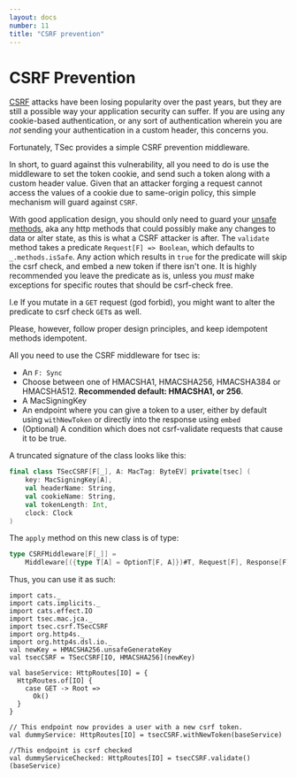 ```yaml
---
layout: docs
number: 11
title: "CSRF prevention"
---
```


# CSRF Prevention

[CSRF](https://www.owasp.org/index.php/Cross-Site_Request_Forgery_(CSRF)) attacks have been losing popularity over
the past years, but they are still a possible way your application security can suffer.
If you are using any cookie-based authentication, or any sort of authentication
wherein you are _not_ sending your authentication in a custom header, this concerns you.

Fortunately, TSec provides a simple CSRF prevention middleware.

In short, to guard against this vulnerability, all you need to do is use the middleware to set the token cookie, and
send such a token along with a custom header value. Given that an attacker forging a request cannot access the values
of a cookie due to same-origin policy, this simple mechanism will guard against `CSRF`.

With good application design, you should only need to
 guard your [unsafe methods](http://restcookbook.com/HTTP%20Methods/idempotency/),
aka any http methods that could possibly make any changes to data or alter state, as this is what a
CSRF attacker is after. The `validate` method takes a
predicate `Request[F] => Boolean`, which defaults to `_.methods.isSafe`. Any action which results in `true` for
the predicate will skip the csrf check, and embed a new token if there isn't one. It is highly recommended you
leave the predicate as is, unless you _must_ make exceptions for specific routes that should be csrf-check free.

I.e If you mutate in a `GET` request (god forbid), you might want to alter the predicate to csrf check `GET`s as well.

Please, however, follow proper design principles, and keep idempotent methods idempotent.

All you need to use the CSRF middleware for tsec is:

* An `F: Sync`
* Choose between one of HMACSHA1, HMACSHA256, HMACSHA384 or HMACSHA512. **Recommended default: HMACSHA1, or 256**.
* A MacSigningKey
* An endpoint where you can give a token to a user, either by default using `withNewToken` or directly into the response
using `embed`
* (Optional) A condition which does not csrf-validate requests that cause it to be true.


A truncated signature of the class looks like this:
```scala
final class TSecCSRF[F[_], A: MacTag: ByteEV] private[tsec] (
    key: MacSigningKey[A],
    val headerName: String,
    val cookieName: String,
    val tokenLength: Int,
    clock: Clock
)
```

The `apply` method on this new class is of type:

```scala
type CSRFMiddleware[F[_]] =
    Middleware[({type T[A] = OptionT[F, A]})#T, Request[F], Response[F], Request[F], Response[F]]
```

Thus, you can use it as such:

```tut:book
import cats._
import cats.implicits._
import cats.effect.IO
import tsec.mac.jca._
import tsec.csrf.TSecCSRF
import org.http4s._
import org.http4s.dsl.io._
val newKey = HMACSHA256.unsafeGenerateKey
val tsecCSRF = TSecCSRF[IO, HMACSHA256](newKey)

val baseService: HttpRoutes[IO] = {
  HttpRoutes.of[IO] {
    case GET -> Root =>
      Ok()
  }
}

// This endpoint now provides a user with a new csrf token.
val dummyService: HttpRoutes[IO] = tsecCSRF.withNewToken(baseService)

//This endpoint is csrf checked
val dummyServiceChecked: HttpRoutes[IO] = tsecCSRF.validate()(baseService)
```